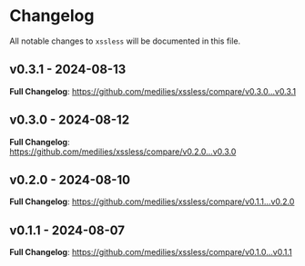 # Changelog

All notable changes to `xssless` will be documented in this file.

## v0.3.1 - 2024-08-13

**Full Changelog**: https://github.com/medilies/xssless/compare/v0.3.0...v0.3.1

## v0.3.0 - 2024-08-12

**Full Changelog**: https://github.com/medilies/xssless/compare/v0.2.0...v0.3.0

## v0.2.0 - 2024-08-10

**Full Changelog**: https://github.com/medilies/xssless/compare/v0.1.1...v0.2.0

## v0.1.1 - 2024-08-07

**Full Changelog**: https://github.com/medilies/xssless/compare/v0.1.0...v0.1.1
